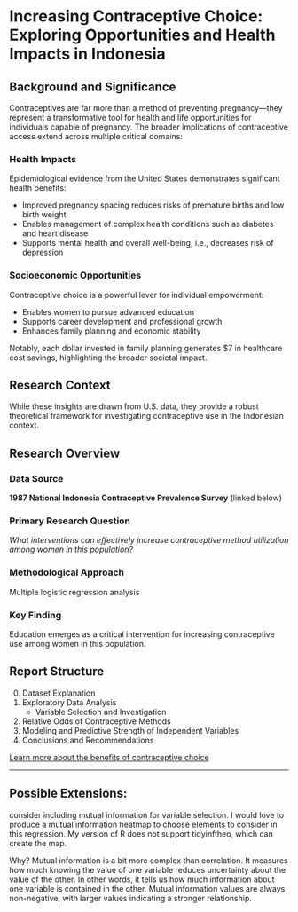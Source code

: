 # Increasing Contraceptive Choice: Exploring Opportunities and Health Impacts in Indonesia

## Background and Significance

Contraceptives are far more than a method of preventing pregnancy—they represent a transformative tool for health and life opportunities for individuals capable of pregnancy. The broader implications of contraceptive access extend across multiple critical domains:

### Health Impacts
Epidemiological evidence from the United States demonstrates significant health benefits:

  - Improved pregnancy spacing reduces risks of premature births and low birth weight
  - Enables management of complex health conditions such as diabetes and heart disease
  - Supports mental health and overall well-being, i.e.,  decreases risk of depression

### Socioeconomic Opportunities
Contraceptive choice is a powerful lever for individual empowerment:

- Enables women to pursue advanced education
- Supports career development and professional growth
- Enhances family planning and economic stability

Notably, each dollar invested in family planning generates $7 in healthcare cost savings, highlighting the broader societal impact.

## Research Context

While these insights are drawn from U.S. data, they provide a robust theoretical framework for investigating contraceptive use in the Indonesian context.

## Research Overview

### Data Source
**1987 National Indonesia Contraceptive Prevalence Survey** (linked below)

### Primary Research Question
*What interventions can effectively increase contraceptive method utilization among women in this population?*

### Methodological Approach
Multiple logistic regression analysis

### Key Finding
Education emerges as a critical intervention for increasing contraceptive use among women in this population.

## Report Structure

0. Dataset Explanation
1. Exploratory Data Analysis
   - Variable Selection and Investigation
2. Relative Odds of Contraceptive Methods
3. Modeling and Predictive Strength of Independent Variables
4. Conclusions and Recommendations


[Learn more about the benefits of contraceptive choice](https://www.guttmacher.org/gpr/2017/11/why-family-planning-policy-and-practice-must-guarantee-true-choice-contraceptive-methods)

---


## Possible Extensions:

consider including mutual information for variable selection.  I would love to produce a mutual information heatmap to choose elements to consider in this regression. My version of R does not support tidyinftheo, which can create the map. 

Why? Mutual information is a bit more complex than correlation. It measures how much knowing the value of one variable reduces uncertainty about the value of the other. In other words, it tells us how much information about one variable is contained in the other. Mutual information values are always non-negative, with larger values indicating a stronger relationship.
